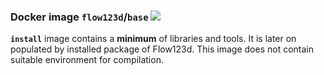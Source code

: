 ### Docker image `flow123d`/`base` [![](https://images.microbadger.com/badges/image/flow123d/base.svg)](https://microbadger.com/images/flow123d/base "analysed by microbadger")

**`install`**  image contains a **minimum** of libraries and tools. It is later on populated by installed package of Flow123d. This image does not contain suitable environment for compilation.
